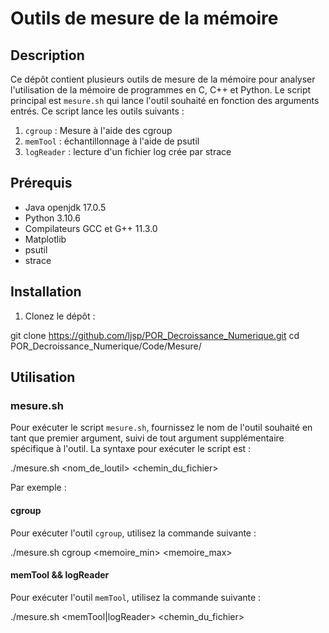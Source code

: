 # Outils de mesure de la mémoire

## Description

Ce dépôt contient plusieurs outils de mesure de la mémoire pour analyser l'utilisation de la mémoire de programmes en C, C++ et Python. Le script principal est `mesure.sh` qui lance l'outil souhaité en fonction des arguments entrés. Ce script lance les outils suivants :

1. `cgroup` : Mesure à l'aide des cgroup
2. `memTool` : échantillonnage à l'aide de psutil
3. `logReader` : lecture d'un fichier log crée par strace

## Prérequis

- Java openjdk 17.0.5
- Python 3.10.6
- Compilateurs GCC et G++ 11.3.0
- Matplotlib
- psutil
- strace

## Installation

1. Clonez le dépôt :

git clone https://github.com/ljsp/POR_Decroissance_Numerique.git
cd POR_Decroissance_Numerique/Code/Mesure/

## Utilisation

### mesure.sh

Pour exécuter le script `mesure.sh`, fournissez le nom de l'outil souhaité en tant que premier argument, suivi de tout argument supplémentaire spécifique à l'outil. La syntaxe pour exécuter le script est :

./mesure.sh <nom_de_loutil> <chemin_du_fichier>

Par exemple :

#### cgroup

Pour exécuter l'outil `cgroup`, utilisez la commande suivante :

./mesure.sh cgroup <memoire_min> <memoire_max> <pas>

#### memTool && logReader 

Pour exécuter l'outil `memTool`, utilisez la commande suivante :

./mesure.sh <memTool|logReader> <chemin_du_fichier>
